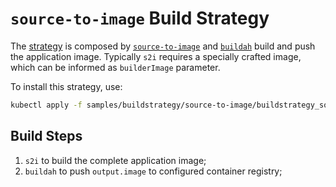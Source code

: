 # `source-to-image` Build Strategy

The [strategy](./buildstrategy_source-to-image_cr.yaml) is composed by [`source-to-image`][s2i]
and [`buildah`][buildah] build and push the application image. Typically `s2i` requires a
specially crafted image, which can be informed as `builderImage` parameter.

To install this strategy, use:

```sh
kubectl apply -f samples/buildstrategy/source-to-image/buildstrategy_source-to-image_cr.yaml
```

## Build Steps

1. `s2i` to build the complete application image;
3. `buildah` to push `output.image` to configured container registry;

[s2i]: https://github.com/openshift/source-to-image
[buildah]: https://github.com/containers/buildah